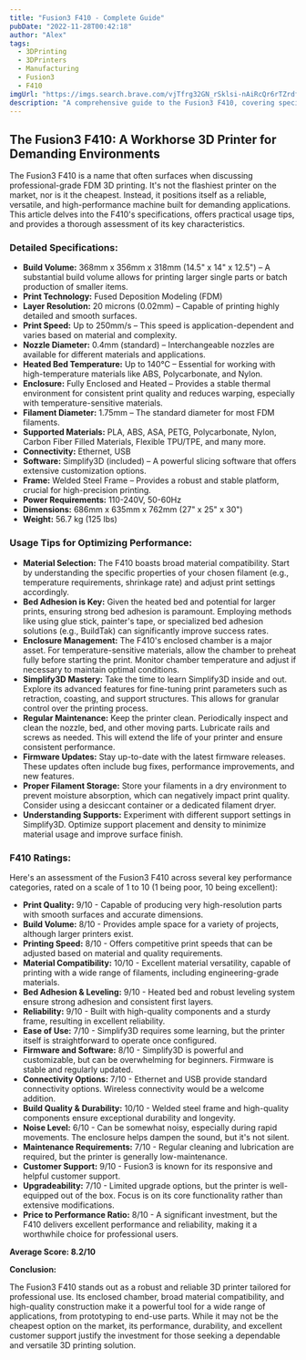 ```yaml
---
title: "Fusion3 F410 - Complete Guide"
pubDate: "2022-11-28T00:42:18"
author: "Alex"
tags:
  - 3DPrinting
  - 3DPrinters
  - Manufacturing
  - Fusion3
  - F410
imgUrl: "https://imgs.search.brave.com/vjTfrg32GN_rSklsi-nAiRcQr6rTZrdfW0oSg4BNmDw/rs:fit:860:0:0:0/g:ce/aHR0cHM6Ly91bHRp/bWF0ZTNkcHJpbnRp/bmdzdG9yZS5jb20v/Y2RuL3Nob3AvcHJv/ZHVjdHMvZnVzaW9u/My1mNDEwLmpwZz92/PTE1ODA1OTM0OTg"
description: "A comprehensive guide to the Fusion3 F410, covering specifications, usage tips, and comparisons with similar products."
---
```


## The Fusion3 F410: A Workhorse 3D Printer for Demanding Environments

The Fusion3 F410 is a name that often surfaces when discussing professional-grade FDM 3D printing. It's not the flashiest printer on the market, nor is it the cheapest. Instead, it positions itself as a reliable, versatile, and high-performance machine built for demanding applications. This article delves into the F410's specifications, offers practical usage tips, and provides a thorough assessment of its key characteristics.

### Detailed Specifications:

*   **Build Volume:** 368mm x 356mm x 318mm (14.5" x 14" x 12.5") – A substantial build volume allows for printing larger single parts or batch production of smaller items.
*   **Print Technology:** Fused Deposition Modeling (FDM)
*   **Layer Resolution:** 20 microns (0.02mm) – Capable of printing highly detailed and smooth surfaces.
*   **Print Speed:** Up to 250mm/s – This speed is application-dependent and varies based on material and complexity.
*   **Nozzle Diameter:** 0.4mm (standard) – Interchangeable nozzles are available for different materials and applications.
*   **Heated Bed Temperature:** Up to 140°C – Essential for working with high-temperature materials like ABS, Polycarbonate, and Nylon.
*   **Enclosure:** Fully Enclosed and Heated – Provides a stable thermal environment for consistent print quality and reduces warping, especially with temperature-sensitive materials.
*   **Filament Diameter:** 1.75mm – The standard diameter for most FDM filaments.
*   **Supported Materials:** PLA, ABS, ASA, PETG, Polycarbonate, Nylon, Carbon Fiber Filled Materials, Flexible TPU/TPE, and many more.
*   **Connectivity:** Ethernet, USB
*   **Software:** Simplify3D (included) – A powerful slicing software that offers extensive customization options.
*   **Frame:** Welded Steel Frame – Provides a robust and stable platform, crucial for high-precision printing.
*   **Power Requirements:** 110-240V, 50-60Hz
*   **Dimensions:** 686mm x 635mm x 762mm (27" x 25" x 30")
*   **Weight:** 56.7 kg (125 lbs)

### Usage Tips for Optimizing Performance:

*   **Material Selection:** The F410 boasts broad material compatibility. Start by understanding the specific properties of your chosen filament (e.g., temperature requirements, shrinkage rate) and adjust print settings accordingly.
*   **Bed Adhesion is Key:** Given the heated bed and potential for larger prints, ensuring strong bed adhesion is paramount. Employing methods like using glue stick, painter's tape, or specialized bed adhesion solutions (e.g., BuildTak) can significantly improve success rates.
*   **Enclosure Management:** The F410's enclosed chamber is a major asset. For temperature-sensitive materials, allow the chamber to preheat fully before starting the print. Monitor chamber temperature and adjust if necessary to maintain optimal conditions.
*   **Simplify3D Mastery:** Take the time to learn Simplify3D inside and out. Explore its advanced features for fine-tuning print parameters such as retraction, coasting, and support structures. This allows for granular control over the printing process.
*   **Regular Maintenance:** Keep the printer clean. Periodically inspect and clean the nozzle, bed, and other moving parts. Lubricate rails and screws as needed. This will extend the life of your printer and ensure consistent performance.
*   **Firmware Updates:** Stay up-to-date with the latest firmware releases. These updates often include bug fixes, performance improvements, and new features.
*   **Proper Filament Storage:** Store your filaments in a dry environment to prevent moisture absorption, which can negatively impact print quality. Consider using a desiccant container or a dedicated filament dryer.
*   **Understanding Supports:** Experiment with different support settings in Simplify3D. Optimize support placement and density to minimize material usage and improve surface finish.

### F410 Ratings:

Here's an assessment of the Fusion3 F410 across several key performance categories, rated on a scale of 1 to 10 (1 being poor, 10 being excellent):

*   **Print Quality:** 9/10 - Capable of producing very high-resolution parts with smooth surfaces and accurate dimensions.
*   **Build Volume:** 8/10 - Provides ample space for a variety of projects, although larger printers exist.
*   **Printing Speed:** 8/10 - Offers competitive print speeds that can be adjusted based on material and quality requirements.
*   **Material Compatibility:** 10/10 - Excellent material versatility, capable of printing with a wide range of filaments, including engineering-grade materials.
*   **Bed Adhesion & Leveling:** 9/10 - Heated bed and robust leveling system ensure strong adhesion and consistent first layers.
*   **Reliability:** 9/10 - Built with high-quality components and a sturdy frame, resulting in excellent reliability.
*   **Ease of Use:** 7/10 - Simplify3D requires some learning, but the printer itself is straightforward to operate once configured.
*   **Firmware and Software:** 8/10 - Simplify3D is powerful and customizable, but can be overwhelming for beginners. Firmware is stable and regularly updated.
*   **Connectivity Options:** 7/10 - Ethernet and USB provide standard connectivity options. Wireless connectivity would be a welcome addition.
*   **Build Quality & Durability:** 10/10 - Welded steel frame and high-quality components ensure exceptional durability and longevity.
*   **Noise Level:** 6/10 - Can be somewhat noisy, especially during rapid movements. The enclosure helps dampen the sound, but it's not silent.
*   **Maintenance Requirements:** 7/10 - Regular cleaning and lubrication are required, but the printer is generally low-maintenance.
*   **Customer Support:** 9/10 - Fusion3 is known for its responsive and helpful customer support.
*   **Upgradeability:** 7/10 - Limited upgrade options, but the printer is well-equipped out of the box. Focus is on its core functionality rather than extensive modifications.
*   **Price to Performance Ratio:** 8/10 - A significant investment, but the F410 delivers excellent performance and reliability, making it a worthwhile choice for professional users.

**Average Score: 8.2/10**

**Conclusion:**

The Fusion3 F410 stands out as a robust and reliable 3D printer tailored for professional use. Its enclosed chamber, broad material compatibility, and high-quality construction make it a powerful tool for a wide range of applications, from prototyping to end-use parts. While it may not be the cheapest option on the market, its performance, durability, and excellent customer support justify the investment for those seeking a dependable and versatile 3D printing solution.
